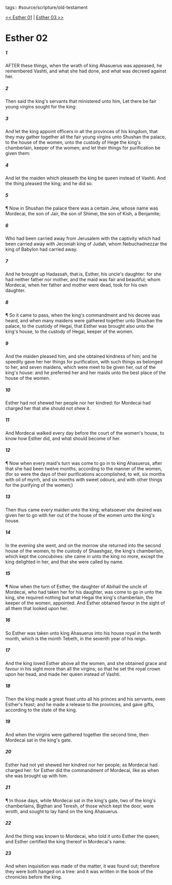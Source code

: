 tags:: #source/scripture/old-testament

[<< Esther 01](old-testament/17_Esther/Esther_01.md) | [Esther 03 >>](old-testament/17_Esther/Esther_03.md)

# Esther 02

##### 1

AFTER these things, when the wrath of king Ahasuerus was appeased, he remembered Vashti, and what she had done, and what was decreed against her.

##### 2

Then said the king's servants that ministered unto him, Let there be fair young virgins sought for the king:

##### 3

And let the king appoint officers in all the provinces of his kingdom, that they may gather together all the fair young virgins unto Shushan the palace, to the house of the women, unto the custody of Hege the king's chamberlain, keeper of the women; and let their things for purification be given them:

##### 4

And let the maiden which pleaseth the king be queen instead of Vashti. And the thing pleased the king; and he did so.

##### 5

¶ Now in Shushan the palace there was a certain Jew, whose name was Mordecai, the son of Jair, the son of Shimei, the son of Kish, a Benjamite;

##### 6

Who had been carried away from Jerusalem with the captivity which had been carried away with Jeconiah king of Judah, whom Nebuchadnezzar the king of Babylon had carried away.

##### 7

And he brought up Hadassah, that is, Esther, his uncle's daughter: for she had neither father nor mother, and the maid was fair and beautiful; whom Mordecai, when her father and mother were dead, took for his own daughter.

##### 8

¶ So it came to pass, when the king's commandment and his decree was heard, and when many maidens were gathered together unto Shushan the palace, to the custody of Hegai, that Esther was brought also unto the king's house, to the custody of Hegai, keeper of the women.

##### 9

And the maiden pleased him, and she obtained kindness of him; and he speedily gave her her things for purification, with such things as belonged to her, and seven maidens, which were meet to be given her, out of the king's house: and he preferred her and her maids unto the best place of the house of the women.

##### 10

Esther had not shewed her people nor her kindred: for Mordecai had charged her that she should not shew it.

##### 11

And Mordecai walked every day before the court of the women's house, to know how Esther did, and what should become of her.

##### 12

¶ Now when every maid's turn was come to go in to king Ahasuerus, after that she had been twelve months, according to the manner of the women, (for so were the days of their purifications accomplished, to wit, six months with oil of myrrh, and six months with sweet odours, and with other things for the purifying of the women;)

##### 13

Then thus came every maiden unto the king; whatsoever she desired was given her to go with her out of the house of the women unto the king's house.

##### 14

In the evening she went, and on the morrow she returned into the second house of the women, to the custody of Shaashgaz, the king's chamberlain, which kept the concubines: she came in unto the king no more, except the king delighted in her, and that she were called by name.

##### 15

¶ Now when the turn of Esther, the daughter of Abihail the uncle of Mordecai, who had taken her for his daughter, was come to go in unto the king, she required nothing but what Hegai the king's chamberlain, the keeper of the women, appointed. And Esther obtained favour in the sight of all them that looked upon her.

##### 16

So Esther was taken unto king Ahasuerus into his house royal in the tenth month, which is the month Tebeth, in the seventh year of his reign.

##### 17

And the king loved Esther above all the women, and she obtained grace and favour in his sight more than all the virgins; so that he set the royal crown upon her head, and made her queen instead of Vashti.

##### 18

Then the king made a great feast unto all his princes and his servants, even Esther's feast; and he made a release to the provinces, and gave gifts, according to the state of the king.

##### 19

And when the virgins were gathered together the second time, then Mordecai sat in the king's gate.

##### 20

Esther had not yet shewed her kindred nor her people; as Mordecai had charged her: for Esther did the commandment of Mordecai, like as when she was brought up with him.

##### 21

¶ In those days, while Mordecai sat in the king's gate, two of the king's chamberlains, Bigthan and Teresh, of those which kept the door, were wroth, and sought to lay hand on the king Ahasuerus.

##### 22

And the thing was known to Mordecai, who told it unto Esther the queen; and Esther certified the king thereof in Mordecai's name.

##### 23

And when inquisition was made of the matter, it was found out; therefore they were both hanged on a tree: and it was written in the book of the chronicles before the king.
